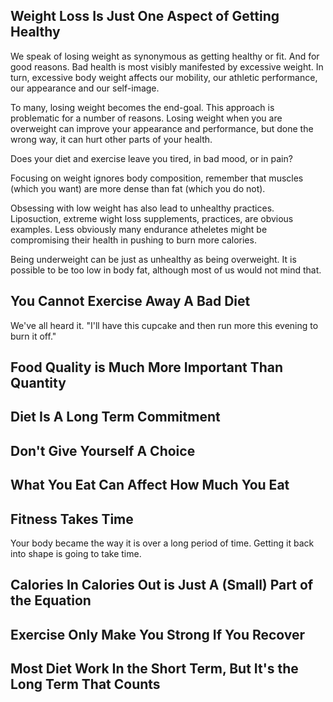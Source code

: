 ## Weight Loss Is Just One Aspect of Getting Healthy

We speak of losing weight as synonymous as getting healthy or fit. And for good reasons. Bad health is most visibly manifested by excessive weight. In turn, excessive body weight affects our mobility, our athletic performance, our appearance and our self-image.

To many, losing weight becomes the end-goal. This approach is problematic for a number of reasons. Losing weight when you are overweight can improve your appearance and performance, but done the wrong way, it can hurt other parts of your health.

Does your diet and exercise leave you tired, in bad mood, or in pain?

Focusing on weight ignores body composition, remember that muscles (which you want) are more dense than fat (which you do not).

Obsessing with low weight has also lead to unhealthy practices. Liposuction, extreme wight loss supplements, practices, are obvious examples. Less obviously many endurance atheletes might be compromising their health in pushing to burn more calories.

Being underweight can be just as unhealthy as being overweight. It is possible to be too low in body fat, although most of us would not mind that.


## You Cannot Exercise Away A Bad Diet

We've all heard it. "I'll have this cupcake and then run more this evening to burn it off."



## Food Quality is Much More Important Than Quantity

## Diet Is A Long Term Commitment

## Don't Give Yourself A Choice

## What You Eat Can Affect How Much You Eat

## Fitness Takes Time

Your body became the way it is over a long period of time. Getting it back into shape is going to take time.

## Calories In Calories Out is Just A (Small) Part of the Equation

## Exercise Only Make You Strong If You Recover

## Most Diet Work In the Short Term, But It's the Long Term That Counts


